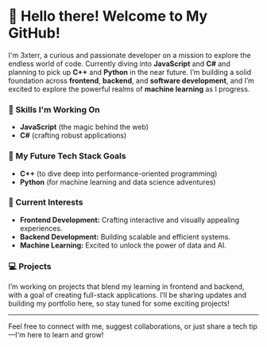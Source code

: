 # 👋 Hello there! Welcome to My GitHub! 

I'm 3xterr, a curious and passionate developer on a mission to explore the endless world of code. Currently diving into **JavaScript** and **C#** and planning to pick up **C++** and **Python** in the near future. I’m building a solid foundation across **frontend**, **backend**, and **software development**, and I’m excited to explore the powerful realms of **machine learning** as I progress.

### 🚀 Skills I'm Working On
- **JavaScript** (the magic behind the web)
- **C#** (crafting robust applications)
  
### 🔮 My Future Tech Stack Goals
- **C++** (to dive deep into performance-oriented programming)
- **Python** (for machine learning and data science adventures)

### 🌱 Current Interests
- **Frontend Development:** Crafting interactive and visually appealing experiences.
- **Backend Development:** Building scalable and efficient systems.
- **Machine Learning:** Excited to unlock the power of data and AI.

### 💻 Projects
I’m working on projects that blend my learning in frontend and backend, with a goal of creating full-stack applications. I’ll be sharing updates and building my portfolio here, so stay tuned for some exciting projects!

---

Feel free to connect with me, suggest collaborations, or just share a tech tip—I'm here to learn and grow!
